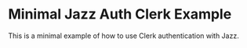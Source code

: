 # Minimal Jazz Auth Clerk Example

This is a minimal example of how to use Clerk authentication with Jazz.

